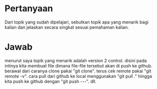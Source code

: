 # Pertanyaan

Dari topik yang sudah dipelajari, sebutkan topik apa yang menarik bagi kalian dan jelaskan secara singkat sesuai pemahaman kalian.

# Jawab

menurut saya topik yang menarik adalah version 2 control. disini pada intinya kita membuat file dimana file-file tersebut akan di push ke github. berawal dari caranya clone pakai "git clone". terus cek remote pakai "git remote -v". cara pull dari github ke local menggunakan "git pull ." hingga kita push ke github dengan "git push ---". dll.
